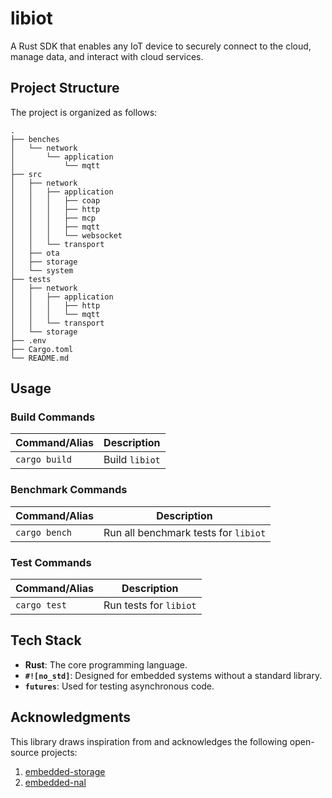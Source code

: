 # libiot

A Rust SDK that enables any IoT device to securely connect to the cloud, manage data, and interact with cloud services.

## Project Structure

The project is organized as follows:

```
.
├── benches
│   └── network
│       └── application
│           └── mqtt
├── src
│   ├── network
│   │   ├── application
│   │   │   ├── coap
│   │   │   ├── http
│   │   │   ├── mcp
│   │   │   ├── mqtt
│   │   │   └── websocket
│   │   └── transport
│   ├── ota
│   ├── storage
│   └── system
├── tests
│   ├── network
│   │   ├── application
│   │   │   ├── http
│   │   │   └── mqtt
│   │   └── transport
│   └── storage
├── .env
├── Cargo.toml
└── README.md
```

## Usage

### Build Commands

| Command/Alias | Description    |
| ------------- | -------------- |
| `cargo build` | Build `libiot` |

### Benchmark Commands

| Command/Alias   | Description                          |
| --------------- | ------------------------------------ |
| `cargo bench`   | Run all benchmark tests for `libiot` |

### Test Commands

| Command/Alias | Description            |
| ------------- | ---------------------- |
| `cargo test`  | Run tests for `libiot` |

## Tech Stack

- **Rust**: The core programming language.
- **`#![no_std]`**: Designed for embedded systems without a standard library.
- **`futures`**: Used for testing asynchronous code.

## Acknowledgments

This library draws inspiration from and acknowledges the following open-source projects:
1. [embedded-storage](https://github.com/rust-embedded-community/embedded-storage)
2. [embedded-nal](https://github.com/rust-embedded-community/embedded-nal)
